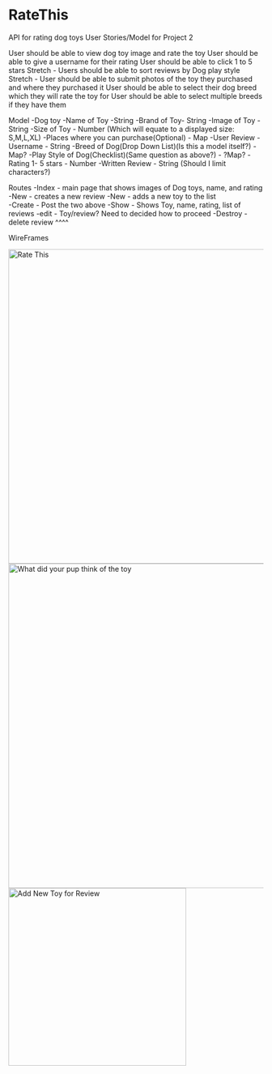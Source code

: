 # RateThis
API for rating dog toys
User Stories/Model for  Project 2

User should be able to view dog toy image and rate the toy
User should be able to give a username for their rating
User should be able to click 1 to 5 stars
 Stretch - Users should be able to sort reviews by Dog play style
 Stretch - User should be able to submit photos of the toy they purchased and where they purchased it
User should be able to select their dog breed which they will rate the toy for
User should be able to select multiple breeds if they have them


Model
-Dog toy
	-Name of Toy -String
	-Brand of Toy- String
	-Image of Toy - String
 	-Size of Toy - Number (Which will equate to a displayed size: S,M,L,XL)
	-Places where you can purchase(Optional) - Map
-User Review
	-Username - String
	-Breed of Dog(Drop Down List)(Is this a model itself?)  - Map?
	-Play Style of Dog(Checklist)(Same question as above?) - ?Map?
	-Rating 1- 5 stars - Number
	-Written Review - String (Should I limit characters?)

Routes
-Index - main page that shows images of Dog toys, name, and rating
-New - creates a new review
-New - adds a new toy to the list   
-Create  - Post the two above
-Show - Shows Toy, name, rating, list of reviews
-edit  - Toy/review? Need to decided how to proceed
-Destroy - delete review ^^^^

WireFrames


<img width="621" alt="Rate This" src="https://user-images.githubusercontent.com/75276378/112722259-c988c600-8ede-11eb-8788-f01cd1a49cbd.png">


<img width="641" alt="What did your pup think of the toy" src="https://user-images.githubusercontent.com/75276378/112722282-f9d06480-8ede-11eb-8c87-d14cf5d46aed.png">

<img width="351" alt="Add New Toy for Review" src="https://user-images.githubusercontent.com/75276378/112722291-0654bd00-8edf-11eb-9232-416b96bacaa9.png">
